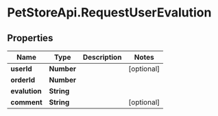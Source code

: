 # PetStoreApi.RequestUserEvalution

## Properties

Name | Type | Description | Notes
------------ | ------------- | ------------- | -------------
**userId** | **Number** |  | [optional] 
**orderId** | **Number** |  | 
**evalution** | **String** |  | 
**comment** | **String** |  | [optional] 


